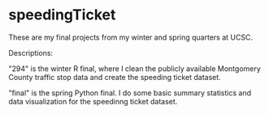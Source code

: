 # speedingTicket
These are my final projects from my winter and spring quarters at UCSC.

Descriptions:

"294" is the winter R final, where I clean the publicly available Montgomery County traffic stop data and create the speeding ticket dataset.

"final" is the spring Python final. I do some basic summary statistics and data visualization for the speedinng ticket dataset.

